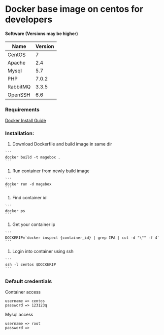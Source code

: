 # Docker base image on centos for developers
#### Software (Versions may be higher)
| Name | Version |
| ----- | ----- |
| CentOS | 7 |
| Apache | 2.4 |
| Mysql | 5.7 |
| PHP | 7.0.2 |
| RabbitMQ | 3.3.5 |
| OpenSSH | 6.6 |

### Requirements
[Docker Install Guide](https://docs.docker.com/engine/installation)
### Installation:
  1. Download Dockerfile and build image in same dir
  
    ```
    docker build -t magebox .
    ```
  1. Run container from newly build image
  
    ```
    docker run -d magebox
    ```
  1. Find container id
  
    ```
    docker ps
    ```
  1. Get your container ip
  
    ```
    DOCKERIP=`docker inspect {container_id} | grep IPA | cut -d "\"" -f 4`
    ```
  1. Login into container using ssh
  
    ```
    ssh -l centos $DOCKERIP
    ```
### Default credentials
  Container access
  
  ```
  username => centos
  password => 123123q
  ```
  Mysql access
  
  ```
  username => root
  password => 
  ```
